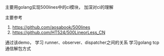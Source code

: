 
主要用golang实现500lines中的ci模块， 加深对ci的理解

主要参考
1. https://github.com/aosabook/500lines
2. https://github.com/HT524/500LineorLess_CN

通过该demo， 学习 runner、observer、dispatcher之间的关系
学习golang tcp通信解包方式

